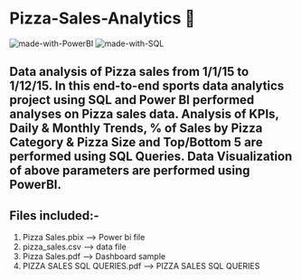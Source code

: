 # Pizza-Sales-Analytics :pizza:

![made-with-PowerBI](https://img.shields.io/badge/made%20with-PowerBI-blue.svg) ![made-with-SQL](https://img.shields.io/badge/made%20with-SQL-blue.svg)

Data analysis of Pizza sales from 1/1/15 to 1/12/15. In this end-to-end sports data analytics project using SQL and Power BI performed analyses on Pizza sales data.
Analysis of KPIs, Daily & Monthly Trends, % of Sales by Pizza Category & Pizza Size and Top/Bottom 5 are performed using SQL Queries.
Data Visualization of above parameters are performed using PowerBI.
---------------------

## Files included:-
1) Pizza Sales.pbix --> Power bi file
2) pizza_sales.csv --> data file
3) Pizza Sales.pdf --> Dashboard sample
4) PIZZA SALES SQL QUERIES.pdf --> PIZZA SALES SQL QUERIES
